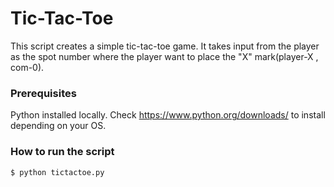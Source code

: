 # Tic-Tac-Toe

This script creates a simple tic-tac-toe game. It takes input from the player as the spot number where
the player want to place the "X" mark(player-X , com-0).

### Prerequisites
Python installed locally. Check https://www.python.org/downloads/ to install depending on your OS.

### How to run the script
``` bash
$ python tictactoe.py
```

